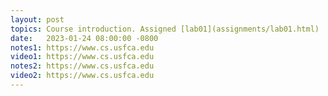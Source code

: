 ```yaml
---
layout: post
topics: Course introduction. Assigned [lab01](assignments/lab01.html)
date:   2023-01-24 08:00:00 -0800
notes1: https://www.cs.usfca.edu
video1: https://www.cs.usfca.edu
notes2: https://www.cs.usfca.edu
video2: https://www.cs.usfca.edu
---
```


